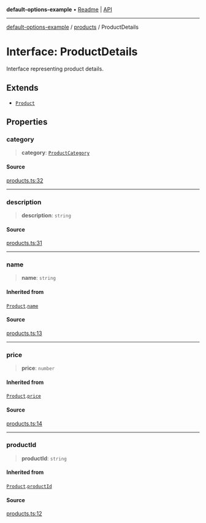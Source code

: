 **default-options-example** • [Readme](../../README.md) \| [API](../../modules.md)

***

[default-options-example](../../README.md) / [products](../README.md) / ProductDetails

# Interface: ProductDetails

Interface representing product details.

## Extends

- [`Product`](Product.md)

## Properties

### category

> **category**: [`ProductCategory`](../enumerations/ProductCategory.md)

#### Source

[products.ts:32](https://github.com/tgreyuk/typedoc-plugin-markdown-examples/blob/f2f7ac0/examples/01-typedoc-plugin-markdown/src/products.ts#L32)

***

### description

> **description**: `string`

#### Source

[products.ts:31](https://github.com/tgreyuk/typedoc-plugin-markdown-examples/blob/f2f7ac0/examples/01-typedoc-plugin-markdown/src/products.ts#L31)

***

### name

> **name**: `string`

#### Inherited from

[`Product`](Product.md).[`name`](Product.md#name)

#### Source

[products.ts:13](https://github.com/tgreyuk/typedoc-plugin-markdown-examples/blob/f2f7ac0/examples/01-typedoc-plugin-markdown/src/products.ts#L13)

***

### price

> **price**: `number`

#### Inherited from

[`Product`](Product.md).[`price`](Product.md#price)

#### Source

[products.ts:14](https://github.com/tgreyuk/typedoc-plugin-markdown-examples/blob/f2f7ac0/examples/01-typedoc-plugin-markdown/src/products.ts#L14)

***

### productId

> **productId**: `string`

#### Inherited from

[`Product`](Product.md).[`productId`](Product.md#productid)

#### Source

[products.ts:12](https://github.com/tgreyuk/typedoc-plugin-markdown-examples/blob/f2f7ac0/examples/01-typedoc-plugin-markdown/src/products.ts#L12)
